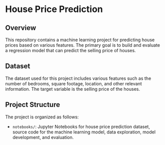 # House Price Prediction

## Overview

This repository contains a machine learning project for predicting house prices based on various features. The primary goal is to build and evaluate a regression model that can predict the selling price of houses.

## Dataset

The dataset used for this project includes various features such as the number of bedrooms, square footage, location, and other relevant information. The target variable is the selling price of the houses.

## Project Structure

The project is organized as follows:

- `notebooks/`: Jupyter Notebooks for house price prediction dataset, source code for the machine learning model, data exploration, model development, and evaluation.

